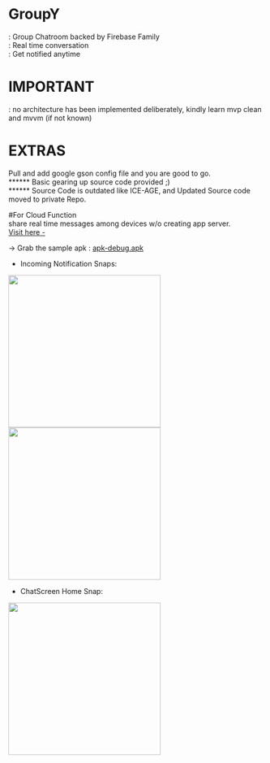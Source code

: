 # GroupY
: Group Chatroom backed by Firebase Family    
: Real time conversation  
: Get notified anytime  

# IMPORTANT 
: no architecture has been implemented deliberately, kindly learn mvp clean and mvvm (if not known)   

# EXTRAS 
Pull and add google gson config file and you are good to go.  
****** Basic gearing up source code provided ;)  
****** Source Code is outdated like ICE-AGE, and Updated Source code moved to private Repo.          

#For Cloud Function  
share real time messages among devices w/o creating app server.    
[Visit here -](https://firebase.google.com/docs/functions/use-cases)

-> Grab the sample apk : [apk-debug.apk](https://github.com/Hemen07/CHATROOM/blob/master/app-debug.apk)

- Incoming Notification Snaps: 

<img src="https://github.com/Hemen07/Groupy/blob/master/Notification1.png" width="300"/> <img src="https://github.com/Hemen07/Groupy/blob/master/Notification2.png" width="300"/>

- ChatScreen Home Snap: 

<img src="https://github.com/Hemen07/Groupy/blob/master/ChatScreen.png" width="300"/>

